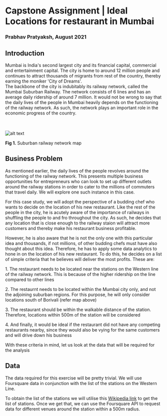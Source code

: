 # Capstone Assignment | Ideal Locations for restaurant in Mumbai
### Prabhav Pratyaksh, August 2021

## Introduction

<div align="justified">Mumbai is India's second largest city and its financial capital, commercial and entertainment capital. The city is home to around 12 million people and continues to attract thousands of migrants from rest of the country, thereby earning the moniker 'City of Dreams'. </div>
<div align="justified">The backbone of the city is indubitably its railway network, called the Mumbai Suburban Railway. The network consists of 6 lines and has an average daily ridership of around 7 million. It would not be wrong to say that the daily lives of the people in Mumbai heavily depends on the functioning of the railway network. As such, the network plays an important role in the economic progress of the country.</div> <br>
<br>

![alt text](https://upload.wikimedia.org/wikipedia/commons/thumb/4/45/Mumbai_Metropolitan_Railway_Schematic_Map_%28simplified%29.svg/800px-Mumbai_Metropolitan_Railway_Schematic_Map_%28simplified%29.svg.png "Mumbai Suburban Railway Map (Image courtsey: Wikipedia)") <br>

**Fig 1.** Suburban railway network map

## Business Problem

<div align="justified"><p>As mentioned earlier, the daily lives of the people revolves around the functioning of the railway network. This presents multiple business opportunities for entrepreneurs who can look to set up different outlets around the railway stations in order to cater to the millions of commuters that travel daily. We will explore one such instance in this case. </p></div>

<div align="justified"><p> For this case study, we will adopt the perspective of a budding chef who wants to decide on the location of his new restaurant. Like the rest of the people in the city, he is acutely aware of the importance of railways in shuffling the people to and fro throughout the city. As such, he decides that any location that is close enough to the railway staion will attract more customers and thereby make his restaurant business profitable.</p> </div>

<div align="justified"><p> However, he is also aware that he is not the only one with this particular idea and thousands, if not millions, of other budding chefs must have also thought about this idea. Therefore, he has to apply some data analytics to hone in on the location of his new restaurant. To do this, he decides on a list of simple criteria that he believes will deliver the most profits. These are: </p> </div>
  <p>1. The restaurant needs to be located near the stations on the Western line of the railway network. This is because of the higher ridership on the line compared to other lines</p>
  <p>2. The restaurnt needs to be located within the Mumbai city only, and not the adjoining suburban regions. For this purpose, he will only consider locations south of Borivali (refer map above)</p>
  <p>3. The restaurant should be within the walkable distance of the station. Therefore, locations within 500m of the station will be considered</p>
  <p>4. And finally, it would be ideal if the restaurant did not have any competing restaurants nearby, since they would also be vying for the same customers and will drive down his business</p>

<div align="justified"><p> With these criteria in mind, let us look at the data that will be required for the analysis </p><div align="justified">
  
## Data
  
The data required for this exercise will be pretty trivial. We will use Foursquare data in conjunction with the list of the stations on the Western Line.
  
To obtain the list of the stations we will utilise this [Wikipedia link](https://en.wikipedia.org/wiki/List_of_Mumbai_Suburban_Railway_stations) to get the list of stations. Once we get that, we can use the Foursquare API to request data for different venues around the station within a 500m radius.
  
  

